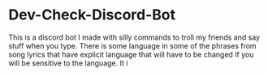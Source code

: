 # Dev-Check-Discord-Bot
This is a discord bot I made with silly commands to troll my friends and say stuff when you type. There is some language in some of the phrases from song lyrics that have explicit language that will have to be changed if you will be sensitive to the language. It i
